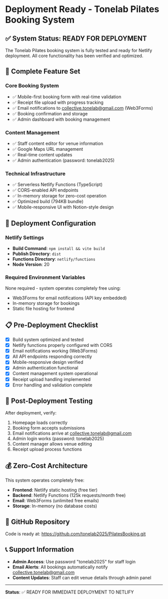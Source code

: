 # Deployment Ready - Tonelab Pilates Booking System

## ✅ System Status: READY FOR DEPLOYMENT

The Tonelab Pilates booking system is fully tested and ready for Netlify deployment. All core functionality has been verified and optimized.

## 🎯 Complete Feature Set

### Core Booking System
- ✅ Mobile-first booking form with real-time validation
- ✅ Receipt file upload with progress tracking
- ✅ Email notifications to collective.tonelab@gmail.com (Web3Forms)
- ✅ Booking confirmation and storage
- ✅ Admin dashboard with booking management

### Content Management
- ✅ Staff content editor for venue information
- ✅ Google Maps URL management
- ✅ Real-time content updates
- ✅ Admin authentication (password: tonelab2025)

### Technical Infrastructure
- ✅ Serverless Netlify Functions (TypeScript)
- ✅ CORS-enabled API endpoints
- ✅ In-memory storage for zero-cost operation
- ✅ Optimized build (794KB bundle)
- ✅ Mobile-responsive UI with Notion-style design

## 🚀 Deployment Configuration

### Netlify Settings
- **Build Command**: `npm install && vite build`
- **Publish Directory**: `dist`
- **Functions Directory**: `netlify/functions`
- **Node Version**: 20

### Required Environment Variables
None required - system operates completely free using:
- Web3Forms for email notifications (API key embedded)
- In-memory storage for bookings
- Static file hosting for frontend

## 📋 Pre-Deployment Checklist

- [x] Build system optimized and tested
- [x] Netlify functions properly configured with CORS
- [x] Email notifications working (Web3Forms)
- [x] All API endpoints responding correctly
- [x] Mobile-responsive design verified
- [x] Admin authentication functional
- [x] Content management system operational
- [x] Receipt upload handling implemented
- [x] Error handling and validation complete

## 🔄 Post-Deployment Testing

After deployment, verify:
1. Homepage loads correctly
2. Booking form accepts submissions
3. Email notifications arrive at collective.tonelab@gmail.com
4. Admin login works (password: tonelab2025)
5. Content manager allows venue editing
6. Receipt upload process functions

## 💰 Zero-Cost Architecture

This system operates completely free:
- **Frontend**: Netlify static hosting (free tier)
- **Backend**: Netlify Functions (125k requests/month free)
- **Email**: Web3Forms (unlimited free emails)
- **Storage**: In-memory (no database costs)

## 🔗 GitHub Repository

Code is ready at: https://github.com/tonelab2025/PilatesBooking.git

## 📞 Support Information

- **Admin Access**: Use password "tonelab2025" for staff login
- **Email Alerts**: All bookings automatically notify collective.tonelab@gmail.com
- **Content Updates**: Staff can edit venue details through admin panel

---

**Status**: ✅ READY FOR IMMEDIATE DEPLOYMENT TO NETLIFY